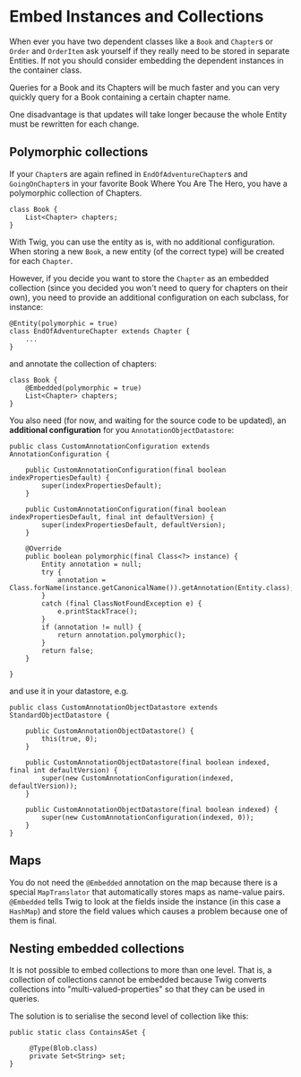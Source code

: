 # Embed Instances and Collections #

When ever you have two dependent classes like a `Book` and `Chapter`s or `Order` and `OrderItem` ask yourself if they really need to be stored in separate Entities. If not you should consider embedding the dependent instances in the container class.

Queries for a Book and its Chapters will be much faster and you can very quickly query for a Book containing a certain chapter name.

One disadvantage is that updates will take longer because the whole Entity must be rewritten for each change.

## Polymorphic collections ##

If your `Chapter`s are again refined in `EndOfAdventureChapter`s and `GoingOnChapter`s in your favorite Book Where You Are The Hero, you have a polymorphic collection of Chapters.

```
class Book {
    List<Chapter> chapters;
}
```

With Twig, you can use the entity as is, with no additional configuration. When storing a new `Book`, a new entity (of the correct type) will be created for each `Chapter`.

However, if you decide you want to store the `Chapter` as an embedded collection (since you decided you won't need to query for chapters on their own), you need to provide an additional configuration on each subclass, for instance:

```
@Entity(polymorphic = true)
class EndOfAdventureChapter extends Chapter {
    ...
}
```

and annotate the collection of chapters:

```
class Book {
	@Embedded(polymorphic = true)
	List<Chapter> chapters;
}
```

You also need (for now, and waiting for the source code to be updated), an **additional configuration** for you `AnnotationObjectDatastore`:

```
public class CustomAnnotationConfiguration extends AnnotationConfiguration {

    public CustomAnnotationConfiguration(final boolean indexPropertiesDefault) {
        super(indexPropertiesDefault);
    }

    public CustomAnnotationConfiguration(final boolean indexPropertiesDefault, final int defaultVersion) {
        super(indexPropertiesDefault, defaultVersion);
    }

    @Override
    public boolean polymorphic(final Class<?> instance) {
        Entity annotation = null;
        try {
            annotation = Class.forName(instance.getCanonicalName()).getAnnotation(Entity.class);
        }
        catch (final ClassNotFoundException e) {
            e.printStackTrace();
        }
        if (annotation != null) {
            return annotation.polymorphic();
        }
        return false;
    }

}
```

and use it in your datastore, e.g.

```
public class CustomAnnotationObjectDatastore extends StandardObjectDatastore {

    public CustomAnnotationObjectDatastore() {
        this(true, 0);
    }

    public CustomAnnotationObjectDatastore(final boolean indexed, final int defaultVersion) {
        super(new CustomAnnotationConfiguration(indexed, defaultVersion));
    }

    public CustomAnnotationObjectDatastore(final boolean indexed) {
        super(new CustomAnnotationConfiguration(indexed, 0));
    }
}
```

## Maps ##

You do not need the `@Embedded` annotation on the map because there is a special `MapTranslator` that automatically stores maps as name-value pairs.  `@Embedded` tells Twig to look at the fields inside the instance (in this case a `HashMap`) and store the field values which causes a problem because one of them is final.

## Nesting embedded collections ##

It is not possible to embed collections to more than one level.  That is, a collection of collections cannot be embedded because Twig converts collections into "multi-valued-properties" so that they can be used in queries.

The solution is to serialise the second level of collection like this:

```
public static class ContainsASet {

     @Type(Blob.class)
     private Set<String> set;
}
```